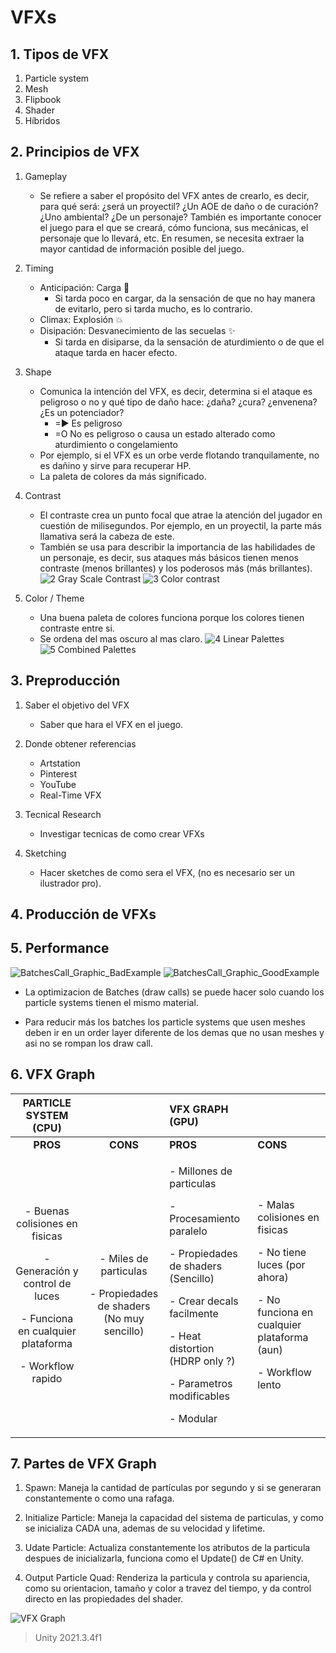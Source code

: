 # VFXs

## 1. Tipos de VFX

1. Particle system
2. Mesh
3. Flipbook
4. Shader
5. Híbridos

## 2. Principios de VFX

1. Gameplay
   - Se refiere a saber el propósito del VFX antes de crearlo, es decir, para qué será: ¿será un proyectil? ¿Un AOE de daño o de curación? ¿Uno ambiental? ¿De un personaje? También es importante conocer el juego para el que se creará, cómo funciona, sus mecánicas, el personaje que lo llevará, etc. En resumen, se necesita extraer la mayor cantidad de información posible del juego.

2. Timing
   - Anticipación: Carga 🔄
     - Si tarda poco en cargar, da la sensación de que no hay manera de evitarlo, pero si tarda mucho, es lo contrario.
   - Climax: Explosión 💥
   - Disipación: Desvanecimiento de las secuelas ✨
     - Si tarda en disiparse, da la sensación de aturdimiento o de que el ataque tarda en hacer efecto.

3. Shape
   - Comunica la intención del VFX, es decir, determina si el ataque es peligroso o no y qué tipo de daño hace: ¿daña? ¿cura? ¿envenena? ¿Es un potenciador?
     - =▶ Es peligroso
     - =O No es peligroso o causa un estado alterado como aturdimiento o congelamiento
   - Por ejemplo, si el VFX es un orbe verde flotando tranquilamente, no es dañino y sirve para recuperar HP.
   - La paleta de colores da más significado.

4. Contrast
   - El contraste crea un punto focal que atrae la atención del jugador en cuestión de milisegundos. Por ejemplo, en un proyectil, la parte más llamativa será la cabeza de este.
   - También se usa para describir la importancia de las habilidades de un personaje, es decir, sus ataques más básicos tienen menos contraste (menos brillantes) y los poderosos más (más brillantes).
![2 Gray Scale Contrast](https://github.com/bryantchacon/vfx/assets/36392260/5df6b3c2-13ea-4806-89ee-132875257d06)
![3 Color contrast](https://github.com/bryantchacon/vfx/assets/36392260/1c030522-c350-4c9f-9ce7-490506cdab07)

5. Color / Theme
   - Una buena paleta de colores funciona porque los colores tienen contraste entre si.
   - Se ordena del mas oscuro al mas claro.
![4 Linear Palettes](https://github.com/bryantchacon/vfx/assets/36392260/d2a8ec42-8696-47ae-a498-33fe6f77bcc1)
![5 Combined Palettes](https://github.com/bryantchacon/vfx/assets/36392260/cb28681d-0960-4aff-834c-c03113501a8d)

## 3. Preproducción
1. Saber el objetivo del VFX
   - Saber que hara el VFX en el juego.

2. Donde obtener referencias
   - Artstation
   - Pinterest
   - YouTube
   - Real-Time VFX

3. Tecnical Research
   - Investigar tecnicas de como crear VFXs

4. Sketching
   - Hacer sketches de como sera el VFX, (no es necesario ser un ilustrador pro).


## 4. Producción de VFXs


## 5. Performance
![BatchesCall_Graphic_BadExample](https://github.com/bryantchacon/vfx/assets/36392260/29ef947b-9cac-4c67-b233-9bf5aeb9717d)
![BatchesCall_Graphic_GoodExample](https://github.com/bryantchacon/vfx/assets/36392260/a42f330f-3def-4256-915f-f64a29825860)

   - La optimizacion de Batches (draw calls) se puede hacer solo cuando los particle systems tienen el mismo material.

   - Para reducir más los batches los particle systems que usen meshes deben ir en un order layer diferente de los demas que no usan meshes y asi no se rompan los draw call.


## 6. VFX Graph
|**PARTICLE SYSTEM (CPU)**||**VFX GRAPH (GPU)**||
| :-: | :-: | :- | :- |
|**PROS**|**CONS**|**PROS**|**CONS**|
|<p>- Buenas colisiones en fisicas</p><p></p><p>- Generación y control de luces</p><p></p><p>- Funciona en cualquier plataforma</p><p></p><p>- Workflow rapido</p>|<p>- Miles de particulas</p><p></p><p>- Propiedades de shaders (No muy sencillo)</p>|<p>- Millones de particulas</p><p></p><p>- Procesamiento paralelo</p><p></p><p>- Propiedades de shaders (Sencillo)</p><p></p><p>- Crear decals facilmente</p><p></p><p>- Heat distortion (HDRP only ?)</p><p></p><p>- Parametros modificables</p><p></p><p>- Modular</p>|<p>- Malas colisiones en fisicas</p><p></p><p>- No tiene luces (por ahora)</p><p></p><p>- No funciona en cualquier plataforma (aun)</p><p></p><p>- Workflow lento</p>|


## 7. Partes de VFX Graph
1. Spawn: Maneja la cantidad de partículas por segundo y si se generaran constantemente o como una rafaga.

2. Initialize Particle: Maneja la capacidad del sistema de particulas, y como se inicializa CADA una, ademas de su velocidad y lifetime.

3. Udate Particle: Actualiza constantemente los atributos de la particula despues de inicializarla, funciona como el Update() de C# en Unity.

4. Output Particle Quad: Renderiza la particula y controla su apariencia, como su orientacion, tamaño y color a travez del tiempo, y da control directo en las propiedades del shader.

![VFX Graph](https://github.com/bryantchacon/vfx/assets/36392260/4cb52df7-8adc-4f06-8f7b-fe0f02075f58)


> Unity 2021.3.4f1
